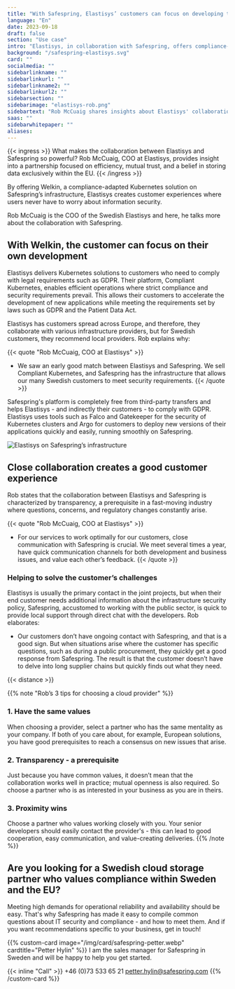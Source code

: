 ```yaml
---
title: "With Safespring, Elastisys’ customers can focus on developing their digital services"
language: "En"
date: 2023-09-18
draft: false
section: "Use case"
intro: "Elastisys, in collaboration with Safespring, offers compliance-adapted Kubernetes solutions. COO Rob McCuaig highlights the importance of partnership and data processing within the EU."
background: "/safespring-elastisys.svg"
card: ""
socialmedia: ""
sidebarlinkname: ""
sidebarlinkurl: ""
sidebarlinkname2: ""
sidebarlinkurl2: ""
sidebarsection: ""
sidebarimage: "elastisys-rob.png"
sidebartext: "Rob McCuaig shares insights about Elastisys' collaboration with Safespring and the importance of data processing within the EU."
saas: ""
sidebarwhitepaper: ""
aliases:
---
```


{{< ingress >}}
What makes the collaboration between Elastisys and Safespring so powerful? Rob McCuaig, COO at Elastisys, provides insight into a partnership focused on efficiency, mutual trust, and a belief in storing data exclusively within the EU.
{{< /ingress >}}

By offering Welkin, a compliance-adapted Kubernetes solution on Safespring’s infrastructure, Elastisys creates customer experiences where users never have to worry about information security.

Rob McCuaig is the COO of the Swedish Elastisys and here, he talks more about the collaboration with Safespring.

## With Welkin, the customer can focus on their own development
Elastisys delivers Kubernetes solutions to customers who need to comply with legal requirements such as GDPR. Their platform, Compliant Kubernetes, enables efficient operations where strict compliance and security requirements prevail. This allows their customers to accelerate the development of new applications while meeting the requirements set by laws such as GDPR and the Patient Data Act.

Elastisys has customers spread across Europe, and therefore, they collaborate with various infrastructure providers, but for Swedish customers, they recommend local providers. Rob explains why:

{{< quote "Rob McCuaig, COO at Elastisys" >}}
- We saw an early good match between Elastisys and Safespring. We sell Compliant Kubernetes, and Safespring has the infrastructure that allows our many Swedish customers to meet security requirements.
{{< /quote >}}

Safespring's platform is completely free from third-party transfers and helps Elastisys - and indirectly their customers - to comply with GDPR. Elastisys uses tools such as Falco and Gatekeeper for the security of Kubernetes clusters and Argo for customers to deploy new versions of their applications quickly and easily, running smoothly on Safespring.

![Elastisys on Safespring’s infrastructure](/img/saas/elastisys-safespring-compliant-kubernetes-pyramid.svg)

## Close collaboration creates a good customer experience
Rob states that the collaboration between Elastisys and Safespring is characterized by transparency, a prerequisite in a fast-moving industry where questions, concerns, and regulatory changes constantly arise.

{{< quote "Rob McCuaig, COO at Elastisys" >}}
- For our services to work optimally for our customers, close communication with Safespring is crucial. We meet several times a year, have quick communication channels for both development and business issues, and value each other’s feedback.
{{< /quote >}}

### Helping to solve the customer’s challenges
Elastisys is usually the primary contact in the joint projects, but when their end customer needs additional information about the infrastructure security policy, Safespring, accustomed to working with the public sector, is quick to provide local support through direct chat with the developers. Rob elaborates:

- Our customers don’t have ongoing contact with Safespring, and that is a good sign. But when situations arise where the customer has specific questions, such as during a public procurement, they quickly get a good response from Safespring. The result is that the customer doesn’t have to delve into long supplier chains but quickly finds out what they need.

{{< distance >}}

{{% note "Rob’s 3 tips for choosing a cloud provider" %}}
### 1. Have the same values
When choosing a provider, select a partner who has the same mentality as your company. If both of you care about, for example, European solutions, you have good prerequisites to reach a consensus on new issues that arise.

### 2. Transparency - a prerequisite
Just because you have common values, it doesn’t mean that the collaboration works well in practice; mutual openness is also required. So choose a partner who is as interested in your business as you are in theirs.

### 3. Proximity wins
Choose a partner who values working closely with you. Your senior developers should easily contact the provider's - this can lead to good cooperation, easy communication, and value-creating deliveries.
{{% /note %}}

## Are you looking for a Swedish cloud storage partner who values compliance within Sweden and the EU?
Meeting high demands for operational reliability and availability should be easy. That's why Safespring has made it easy to compile common questions about IT security and compliance - and how to meet them. And if you want recommendations specific to your business, get in touch!

{{% custom-card image="/img/card/safespring-petter.webp" cardtitle="Petter Hylin" %}}
I am the sales manager for Safespring in Sweden and will be happy to help you get started.

{{< inline "Call" >}} +46 (0)73 533 65 21
petter.hylin@safespring.com
{{% /custom-card %}}
